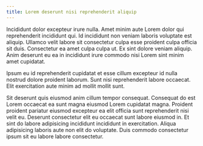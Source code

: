 ```yaml
---
title: Lorem deserunt nisi reprehenderit aliquip
---
```


Incididunt dolor excepteur irure nulla. Amet minim aute Lorem dolor qui reprehenderit incididunt qui. Id incididunt non veniam laboris voluptate est aliquip. Ullamco velit labore sit consectetur culpa esse proident culpa officia sit duis. Consectetur ea amet culpa culpa ut. Ex sint dolore veniam aliquip. Anim deserunt eu ea in incididunt irure commodo nisi Lorem sint minim amet cupidatat.

Ipsum eu id reprehenderit cupidatat et esse cillum excepteur id nulla nostrud dolore proident laborum. Sunt nisi reprehenderit labore occaecat. Elit exercitation aute minim ad mollit mollit sunt.

Sit deserunt quis eiusmod anim cillum tempor consequat. Consequat do est Lorem occaecat ea sunt magna eiusmod Lorem cupidatat magna. Proident proident pariatur eiusmod excepteur ea elit officia sunt reprehenderit nisi velit eu. Deserunt consectetur elit eu occaecat sunt labore eiusmod in. Et sint do labore adipisicing incididunt incididunt in exercitation. Aliqua adipisicing laboris aute non elit do voluptate. Duis commodo consectetur ipsum sit eu labore labore consectetur.